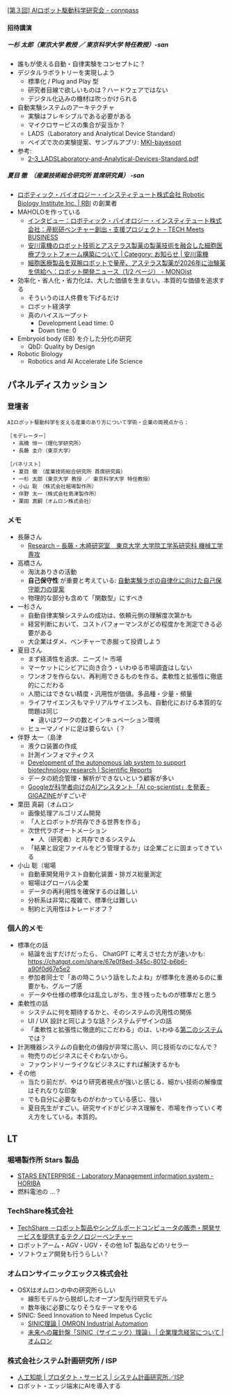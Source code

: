 [[第３回] AIロボット駆動科学研究会 - connpass](https://ai-robot-science.connpass.com/event/344570/)

#### 招待講演
##### 一杉 太郎（東京大学 教授 ／ 東京科学大学 特任教授）-san
- 誰もが使える自動・自律実験をコンセプトに？
- デジタルラボラトリーを実現しよう
	- 標準化 / Plug and Play 型
	- 研究者目線で欲しいものは？ハードウェアではない
	- デジタル化込みの機材は吹っかけられる
- 自動実験システムのアーキテクチャ
	- 実験はフレキシブルである必要がある
	- マイクロサービスの集合が妥当か？
	- LADS（Laboratory and Analytical Device Standard）
	- ベイズで次の実験提案、サンプルアプリ: [MKI-bayesopt](https://mki-bayesopt-v3.mkilabs.io/mitools)
- 参考:
	- [2-3\_LADSLaboratory-and-Analytical-Devices-Standard.pdf](https://jp.opcfoundation.org/wp-content/uploads/sites/2/2023/12/2-3_LADSLaboratory-and-Analytical-Devices-Standard.pdf)
##### 夏目 徹　（産業技術総合研究所 首席研究員） -san
- [ロボティック・バイオロジー・インスティテュート株式会社 Robotic Biology Institute Inc. | RBI](https://rbi.co.jp/) の創業者
- MAHOLOを作っている
	- [インタビュー：ロボティック・バイオロジー・インスティテュート株式会社：産総研ベンチャー創出・支援プロジェクト - TECH Meets BUSINESS](https://unit.aist.go.jp/ipaspro2023/tmb/interview16.html)
	- [安川電機のロボット技術とアステラス製薬の製薬技術を融合した細胞医療プラットフォーム構築について | Category: お知らせ | 安川電機](https://www.yaskawa.co.jp/newsrelease/news/1223302)
	- [細胞医療製品を双腕ロボットで量産、アステラス製薬が2026年に治験薬を供給へ：ロボット開発ニュース（1/2 ページ） - MONOist](https://monoist.itmedia.co.jp/mn/articles/2308/10/news086.html)
- 効率化・省人化・省力化は、大した価値を生まない。本質的な価値を追求する
	- そういうのは人件費を下げるだけ
	- ロボット経済学
	- 真のハイスループット
		- Development Lead time: 0
		- Down time: 0
- Embryoid body (EB) を介した分化の研究
	- QbD: Quality by Design
- Robotic Biology
	- Robotics and AI Accelerate Life Science

## パネルディスカッション
### 登壇者
```
AIロボット駆動科学を支える産業のあり方について学術・企業の両視点から：  
  
［モデレーター］  
　‣ 高橋 恒一（理化学研究所）  
　‣ 長藤 圭介（東京大学）  
  
［パネリスト］  
　‣ 夏目 徹　（産業技術総合研究所 首席研究員）  
　‣ 一杉 太郎（東京大学 教授 ／ 東京科学大学 特任教授）  
　‣ 小山 聡　（株式会社堀場製作所）  
　‣ 伴野 太一（株式会社島津製作所）  
　‣ 栗田 真嗣（オムロン株式会社）
```
### メモ
- 長藤さん
	- [Research – 長藤・木崎研究室　東京大学 大学院工学系研究科 機械工学専攻](https://www.hnl.t.u-tokyo.ac.jp/en/research-2/)
- 高橋さん
	- 淘汰ありきの活動
	- **自己保守性** が重要と考えている: [自動実験ラボの自律化に向けた自己保守能力の提案](https://www.jstage.jst.go.jp/article/pjsai/JSAI2023/0/JSAI2023_4Q3OS1403/_article/-char/ja/)
	- 物理的な部分も含めて「関数型」にすべき
- 一杉さん
	- 自動自律実験システムの成功は、依頼元側の理解度次第かも
	- 経営判断において、コストパフォーマンスがどの程度かを測定できる必要がある
	- 大企業はダメ、ベンチャーで赤掘って投資しよう
- 夏目さん
	- まず経済性を追求、ニーズ != 市場
	- マーケットにシビアに向き合う・いわゆる市場調査はしない
	- ワンオフを作らない、再利用できるものを作る。柔軟性と拡張性に徹底的にこだわる
	- 人間にはできない精度・汎用性が価値。多品種・少量・頻量
	- ライフサイエンスもマテリアルサイエンスも、自動化における本質的な問題は同じ
		- 違いはワークの数とインキュベーション環境
	- ヒューマノイドに足は要らない（？
- 伴野 太一（島津
	- 液クロ装置の作成
	- 計測インフォマティクス
	- [Development of the autonomous lab system to support biotechnology research | Scientific Reports](https://www.nature.com/articles/s41598-025-89069-y)
	- データの統合管理・解析ができないという顧客が多い
	- [Googleが科学者向けのAIアシスタント「AI co-scientist」を発表 - GIGAZINE](https://gigazine.net/news/20250220-google-ai-co-scientist/)がすごいぞ
- 栗田 真嗣（オムロン
	- 画像処理アルゴリズム開発
	- 「人とロボットが共存できる世界を作る」
	- 次世代ラボオートメーション
		- 人（研究者）と共存できるシステム
	- 「結果と設定ファイルをどう管理するか」は企業ごとに固まってきている
- 小山 聡（堀場
	- 自動車開発用テスト自動化装置・排ガス総量測定
	- 堀場はグローバル企業
	- データの再利用性を確保するのは難しい
	- 分析系は非常に複雑で、標準化は難しい
	- 制約と汎用性はトレードオフ？
### 個人的メモ
- 標準化の話
	- 結論を出すだけだったら、 ChatGPT に考えさせた方が速いかも: https://chatgpt.com/share/67e0f8ed-345c-8012-b6b6-a90f0d67e5e2
	- 参加者同士で「あの時こういう話をしたよね」が標準化を進めるのに重要かも、グルーブ感
	- データや仕様の標準化は乱立しがち、生き残ったものが標準だと思う
- 柔軟性の話
	- システムに何を期待するかと、そのシステムの汎用性の関係
	- UI / UX 設計と同じような話？システムデザインの話
	- 「柔軟性と拡張性に徹底的にこだわる」のは、いわゆる[第二のシステム](https://gist.github.com/kaznak/bb365649fc82d185a2dd47bc7f38e8e8)では？
- 計測機器システムの自動化の値段が非常に高い、同じ技術なのになんで？
	- 物売りのビジネスにそぐわないから。
	- ファウンドリーライクなビジネスにすれば解決するかも
- その他
	- 当たり前だが、やはり研究者視点が強いと感じる、細かい技術の解像度はそれなりな印象
	- でも自分に必要なものがわかっている感じ、強い
	- 夏目先生がすごい。研究サイドがビジネス理解を、市場を作っていく考え方をしている。本質的。
## LT
### 堀場製作所 Stars 製品
- [STARS ENTERPRISE - Laboratory Management information system - HORIBA](https://www.horiba.com/jpn/automotive/products/detail/action/show/Product/stars-enterprise-1593/#show-more)
- 燃料電池の ...？
### TechShare株式会社
- [TechShare －ロボット製品やシングルボードコンピュータの販売・開発サービスを提供するテクノロジーベンチャー](https://techshare.co.jp/)
- ロボットアーム・AGV・UGV・その他 IoT 製品などのリセラー
- ソフトウェア開発も行うらしい？
### オムロンサイニックエックス株式会社
- OSXはオムロンの中の研究所らしい
	- 線形モデルから脱却したオープン型先行研究モデル
	- 数年後に必要になりそうなテーマをやる
- SINIC: Seed Innovation to Need Impetus Cyclic
	- [SINIC理論 | OMRON Industrial Automation](https://www.ia.omron.com/jp/corporate_profile/philosophy/sinic_theory/)
	- [未来への羅針盤「SINIC（サイニック）理論」 | 企業理念経営について | オムロン](https://www.omron.com/jp/ja/about/corporate/vision/sinic/theory.html)
### 株式会社システム計画研究所 / ISP
- [人工知能 | プロダクト・サービス | システム計画研究所／ISP](https://www.isp.co.jp/products/ai/index.html)
- ロボット・エッジ端末にAIを導入する
